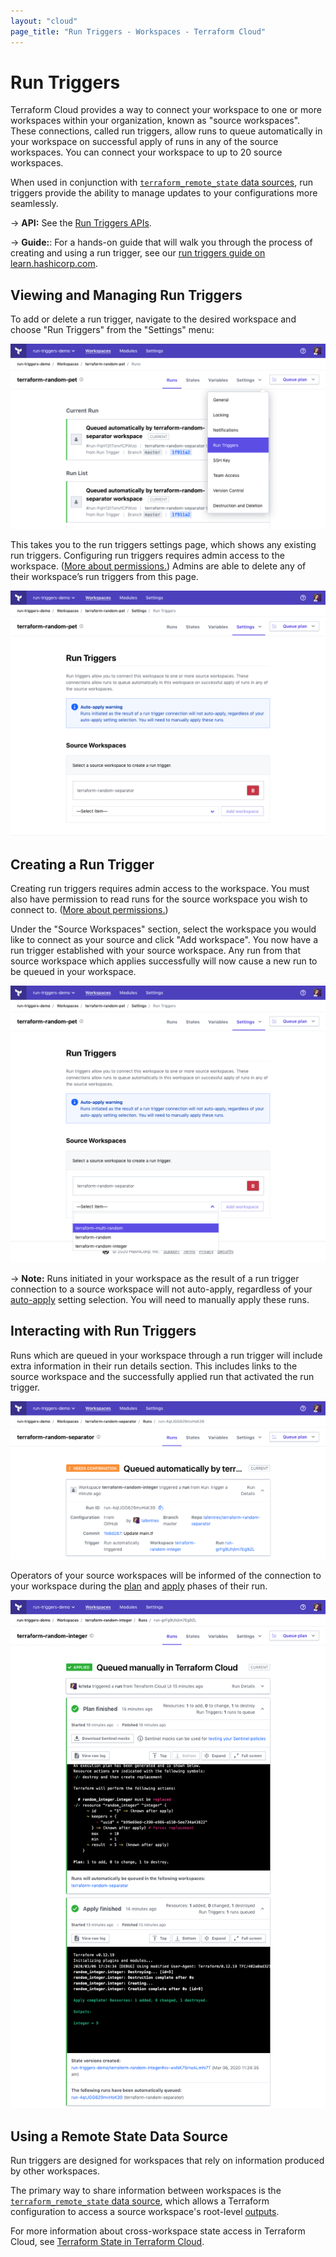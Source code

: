 ```yaml
---
layout: "cloud"
page_title: "Run Triggers - Workspaces - Terraform Cloud"
---
```


# Run Triggers

Terraform Cloud provides a way to connect your workspace to one or more workspaces within your organization, known as "source workspaces". These connections, called run triggers, allow runs to queue automatically in your workspace on successful apply of runs in any of the source workspaces. You can connect your workspace to up to 20 source workspaces.

When used in conjunction with [`terraform_remote_state` data sources](/docs/providers/terraform/d/remote_state.html), run triggers provide the ability to manage updates to your configurations more seamlessly.

-> **API:** See the [Run Triggers APIs](../api/run-triggers.html).

-> **Guide:**: For a hands-on guide that will walk you through the process of creating and using a run trigger, see our [run triggers guide on
learn.hashicorp.com](https://learn.hashicorp.com/terraform/tfc/tfc_run_triggers?utm_source=WEBSITE&utm_medium=WEB_IO&utm_offer=ARTICLE_PAGE&utm_content=DOCS).

## Viewing and Managing Run Triggers

To add or delete a run trigger, navigate to the desired workspace and choose "Run Triggers" from the "Settings" menu:

![Screenshot: a workspace's settings drop-down menu](./images/run-triggers-workspace-settings.png)

This takes you to the run triggers settings page, which shows any existing run triggers. Configuring run triggers requires admin access to the workspace. ([More about permissions.](/docs/cloud/users-teams-organizations/permissions.html)) <!-- permissions --> Admins are able to delete any of their workspace’s run triggers from this page.

![Screenshot: a workspace's run triggers settings page](./images/run-triggers-index.png)

## Creating a Run Trigger

Creating run triggers requires admin access to the workspace. You must also have permission to read runs for the source workspace you wish to connect to. ([More about permissions.](/docs/cloud/users-teams-organizations/permissions.html)) <!-- permissions -->

Under the "Source Workspaces" section, select the workspace you would like to connect as your source and click "Add workspace". You now have a run trigger established with your source workspace. Any run from that source workspace which applies successfully will now cause a new run to be queued in your workspace.

![Screenshot: a workspace's run triggers settings page, with the source workspace dropdown open](./images/run-triggers-index-source-workspace-dropdown.png)

-> **Note:** Runs initiated in your workspace as the result of a run trigger connection to a source workspace will not auto-apply, regardless of your [auto-apply](/docs/cloud/workspaces/settings.html#auto-apply-and-manual-apply) setting selection. You will need to manually apply these runs.

## Interacting with Run Triggers

Runs which are queued in your workspace through a run trigger will include extra information in their run details section. This includes links to the source workspace and the successfully applied run that activated the run trigger.

![Screenshot: a run's run details section](./images/run-triggers-run-details.png)

Operators of your source workspaces will be informed of the connection to your workspace during the [plan](/docs/glossary.html#plan-noun-1-) and [apply](/docs/glossary.html#apply-noun-) phases of their run.

![Screenshot: a source workspace run's plan phase, showing connected workspaces](./images/run-triggers-run-plan-apply-phases.png)

## Using a Remote State Data Source

Run triggers are designed for workspaces that rely on information produced by other workspaces.

The primary way to share information between workspaces is the [`terraform_remote_state` data source](/docs/providers/terraform/d/remote_state.html), which allows a Terraform configuration to access a source workspace's root-level [outputs](/docs/configuration/outputs.html).

For more information about cross-workspace state access in Terraform Cloud, see [Terraform State in Terraform Cloud](./state.html).
